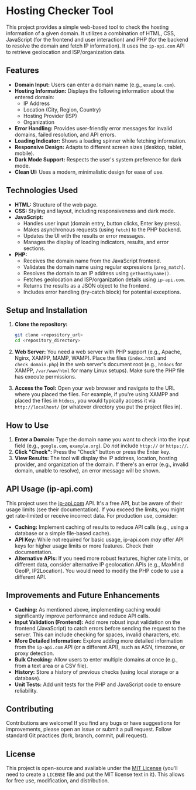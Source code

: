 # Hosting Checker Tool

This project provides a simple web-based tool to check the hosting information of a given domain. It utilizes a combination of HTML, CSS, JavaScript (for the frontend and user interaction) and PHP (for the backend to resolve the domain and fetch IP information).  It uses the `ip-api.com` API to retrieve geolocation and ISP/organization data.

## Features

*   **Domain Input:** Users can enter a domain name (e.g., `example.com`).
*   **Hosting Information:** Displays the following information about the entered domain:
    *   IP Address
    *   Location (City, Region, Country)
    *   Hosting Provider (ISP)
    *   Organization
*   **Error Handling:**  Provides user-friendly error messages for invalid domains, failed resolution, and API errors.
*   **Loading Indicator:** Shows a loading spinner while fetching information.
*   **Responsive Design:** Adapts to different screen sizes (desktop, tablet, mobile).
*   **Dark Mode Support:**  Respects the user's system preference for dark mode.
*   **Clean UI:** Uses a modern, minimalistic design for ease of use.

## Technologies Used

*   **HTML:** Structure of the web page.
*   **CSS:** Styling and layout, including responsiveness and dark mode.
*   **JavaScript:**
    *   Handles user input (domain entry, button clicks, Enter key press).
    *   Makes asynchronous requests (using `fetch`) to the PHP backend.
    *   Updates the UI with the results or error messages.
    *   Manages the display of loading indicators, results, and error sections.
*   **PHP:**
    *   Receives the domain name from the JavaScript frontend.
    *   Validates the domain name using regular expressions (`preg_match`).
    *   Resolves the domain to an IP address using `gethostbyname()`.
    *   Fetches geolocation and ISP/organization details using `ip-api.com`.
    *   Returns the results as a JSON object to the frontend.
    *   Includes error handling (try-catch block) for potential exceptions.

## Setup and Installation

1.  **Clone the repository:**

    ```bash
    git clone <repository_url>
    cd <repository_directory>
    ```

2.  **Web Server:** You need a web server with PHP support (e.g., Apache, Nginx, XAMPP, MAMP, WAMP).  Place the files (`index.html` and `check_domain.php`) in the web server's document root (e.g., `htdocs` for XAMPP, `/var/www/html` for many Linux setups).  Make sure the PHP file has execute permissions.

3.  **Access the Tool:** Open your web browser and navigate to the URL where you placed the files.  For example, if you're using XAMPP and placed the files in `htdocs`, you would typically access it via `http://localhost/` (or whatever directory you put the project files in).

## How to Use

1.  **Enter a Domain:**  Type the domain name you want to check into the input field (e.g., `google.com`, `example.org`).  Do *not* include `http://` or `https://`.
2.  **Click "Check":** Press the "Check" button or press the Enter key.
3.  **View Results:** The tool will display the IP address, location, hosting provider, and organization of the domain. If there's an error (e.g., invalid domain, unable to resolve), an error message will be shown.

## API Usage (ip-api.com)

This project uses the [ip-api.com](http://ip-api.com) API.  It's a free API, but be aware of their usage limits (see their documentation).  If you exceed the limits, you might get rate-limited or receive incorrect data.  For production use, consider:

*   **Caching:** Implement caching of results to reduce API calls (e.g., using a database or a simple file-based cache).
*   **API Key:**  While not required for basic usage, ip-api.com *may* offer API keys for higher usage limits or more features. Check their documentation.
*   **Alternative APIs:** If you need more robust features, higher rate limits, or different data, consider alternative IP geolocation APIs (e.g., MaxMind GeoIP, IP2Location). You would need to modify the PHP code to use a different API.

## Improvements and Future Enhancements

*   **Caching:** As mentioned above, implementing caching would significantly improve performance and reduce API calls.
*   **Input Validation (Frontend):** Add more robust input validation on the frontend (JavaScript) to catch errors before sending the request to the server. This can include checking for spaces, invalid characters, etc.
*   **More Detailed Information:**  Explore adding more detailed information from the `ip-api.com` API (or a different API), such as ASN, timezone, or proxy detection.
*   **Bulk Checking:**  Allow users to enter multiple domains at once (e.g., from a text area or a CSV file).
*   **History:** Store a history of previous checks (using local storage or a database).
*   **Unit Tests:** Add unit tests for the PHP and JavaScript code to ensure reliability.

## Contributing

Contributions are welcome! If you find any bugs or have suggestions for improvements, please open an issue or submit a pull request.  Follow standard Git practices (fork, branch, commit, pull request).

## License

This project is open-source and available under the [MIT License](LICENSE) (you'll need to create a `LICENSE` file and put the MIT license text in it). This allows for free use, modification, and distribution.
